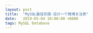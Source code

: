 ```yaml
---
layout: post
title:  "MySQL最佳实践-设计一个微博关注表"
date:   2019-05-04 10:00:00 +0800
tags: MySQL Database
---
```


